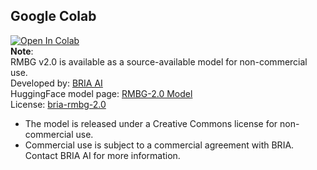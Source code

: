 ## Google Colab
[![Open In Colab](https://colab.research.google.com/assets/colab-badge.svg)](https://colab.research.google.com/github/NeuralFalconYT/BRIA-RMBG-2.0-Demo/blob/main/rmbg_2.0.ipynb) <br>
**Note**:<br>
  RMBG v2.0 is available as a source-available model for non-commercial use.<br>
  Developed by: [BRIA AI](https://bria.ai/) <br> HuggingFace model page: [RMBG-2.0 Model](https://huggingface.co/briaai/RMBG-2.0) <br>License: [bria-rmbg-2.0](https://bria.ai/bria-huggingface-model-license-agreement/) 
  * The model is released under a Creative Commons license for non-commercial use.
  * Commercial use is subject to a commercial agreement with BRIA. Contact BRIA AI for more information.
